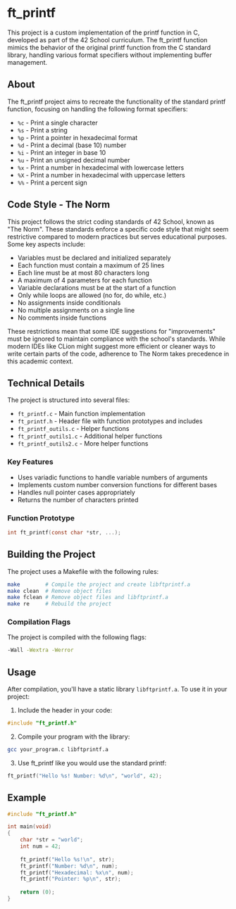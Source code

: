 # ft_printf

This project is a custom implementation of the printf function in C, developed as part of the 42 School curriculum. The ft_printf function mimics the behavior of the original printf function from the C standard library, handling various format specifiers without implementing buffer management.

## About

The ft_printf project aims to recreate the functionality of the standard printf function, focusing on handling the following format specifiers:

- `%c` - Print a single character
- `%s` - Print a string
- `%p` - Print a pointer in hexadecimal format
- `%d` - Print a decimal (base 10) number
- `%i` - Print an integer in base 10
- `%u` - Print an unsigned decimal number
- `%x` - Print a number in hexadecimal with lowercase letters
- `%X` - Print a number in hexadecimal with uppercase letters
- `%%` - Print a percent sign

## Code Style - The Norm

This project follows the strict coding standards of 42 School, known as "The Norm". These standards enforce a specific code style that might seem restrictive compared to modern practices but serves educational purposes. Some key aspects include:

- Variables must be declared and initialized separately
- Each function must contain a maximum of 25 lines
- Each line must be at most 80 characters long
- A maximum of 4 parameters for each function
- Variable declarations must be at the start of a function
- Only while loops are allowed (no for, do while, etc.)
- No assignments inside conditionals
- No multiple assignments on a single line
- No comments inside functions

These restrictions mean that some IDE suggestions for "improvements" must be ignored to maintain compliance with the school's standards. While modern IDEs like CLion might suggest more efficient or cleaner ways to write certain parts of the code, adherence to The Norm takes precedence in this academic context.

## Technical Details

The project is structured into several files:
- `ft_printf.c` - Main function implementation
- `ft_printf.h` - Header file with function prototypes and includes
- `ft_printf_outils.c` - Helper functions
- `ft_printf_outils1.c` - Additional helper functions
- `ft_printf_outils2.c` - More helper functions

### Key Features

- Uses variadic functions to handle variable numbers of arguments
- Implements custom number conversion functions for different bases
- Handles null pointer cases appropriately
- Returns the number of characters printed

### Function Prototype

```c
int ft_printf(const char *str, ...);
```

## Building the Project

The project uses a Makefile with the following rules:

```bash
make        # Compile the project and create libftprintf.a
make clean  # Remove object files
make fclean # Remove object files and libftprintf.a
make re     # Rebuild the project
```

### Compilation Flags

The project is compiled with the following flags:
```bash
-Wall -Wextra -Werror
```

## Usage

After compilation, you'll have a static library `libftprintf.a`. To use it in your project:

1. Include the header in your code:
```c
#include "ft_printf.h"
```

2. Compile your program with the library:
```bash
gcc your_program.c libftprintf.a
```

3. Use ft_printf like you would use the standard printf:
```c
ft_printf("Hello %s! Number: %d\n", "world", 42);
```

## Example

```c
#include "ft_printf.h"

int main(void)
{
    char *str = "world";
    int num = 42;
    
    ft_printf("Hello %s!\n", str);
    ft_printf("Number: %d\n", num);
    ft_printf("Hexadecimal: %x\n", num);
    ft_printf("Pointer: %p\n", str);
    
    return (0);
}
```
